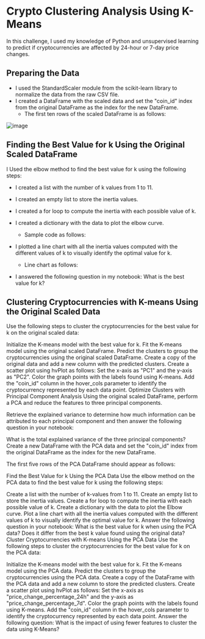 # Crypto Clustering Analysis Using K-Means

In this challenge, I used my knowledge of Python and unsupervised learning to predict if cryptocurrencies are affected by 24-hour or 7-day price changes.

## Preparing the Data
* I used the StandardScaler module from the scikit-learn library to normalize the data from the raw CSV file.
* I created a DataFrame with the scaled data and set the "coin_id" index from the original DataFrame as the index for the new DataFrame.
    * The first ten rows of the scaled DataFrame is as follows:
 
![image](https://github.com/nicholaishaw/CryptoClustering/assets/135463220/52d8da5d-001a-4eef-bb45-55dd81606a66)

## Finding the Best Value for k Using the Original Scaled DataFrame
I Used the elbow method to find the best value for k using the following steps:

* I created a list with the number of k values from 1 to 11.
* I created an empty list to store the inertia values.
* I created a for loop to compute the inertia with each possible value of k.
* I created a dictionary with the data to plot the elbow curve.
    * Sample code as follows:


 
* I plotted a line chart with all the inertia values computed with the different values of k to visually identify the optimal value for k.
    * Line chart as follows:



* I answered the following question in my notebook: What is the best value for k?

## Clustering Cryptocurrencies with K-means Using the Original Scaled Data
Use the following steps to cluster the cryptocurrencies for the best value for k on the original scaled data:

Initialize the K-means model with the best value for k.
Fit the K-means model using the original scaled DataFrame.
Predict the clusters to group the cryptocurrencies using the original scaled DataFrame.
Create a copy of the original data and add a new column with the predicted clusters.
Create a scatter plot using hvPlot as follows:
Set the x-axis as "PC1" and the y-axis as "PC2".
Color the graph points with the labels found using K-means.
Add the "coin_id" column in the hover_cols parameter to identify the cryptocurrency represented by each data point.
Optimize Clusters with Principal Component Analysis
Using the original scaled DataFrame, perform a PCA and reduce the features to three principal components.

Retrieve the explained variance to determine how much information can be attributed to each principal component and then answer the following question in your notebook:

What is the total explained variance of the three principal components?
Create a new DataFrame with the PCA data and set the "coin_id" index from the original DataFrame as the index for the new DataFrame.

The first five rows of the PCA DataFrame should appear as follows:



Find the Best Value for k Using the PCA Data
Use the elbow method on the PCA data to find the best value for k using the following steps:

Create a list with the number of k-values from 1 to 11.
Create an empty list to store the inertia values.
Create a for loop to compute the inertia with each possible value of k.
Create a dictionary with the data to plot the Elbow curve.
Plot a line chart with all the inertia values computed with the different values of k to visually identify the optimal value for k.
Answer the following question in your notebook:
What is the best value for k when using the PCA data?
Does it differ from the best k value found using the original data?
Cluster Cryptocurrencies with K-means Using the PCA Data
Use the following steps to cluster the cryptocurrencies for the best value for k on the PCA data:

Initialize the K-means model with the best value for k.
Fit the K-means model using the PCA data.
Predict the clusters to group the cryptocurrencies using the PCA data.
Create a copy of the DataFrame with the PCA data and add a new column to store the predicted clusters.
Create a scatter plot using hvPlot as follows:
Set the x-axis as "price_change_percentage_24h" and the y-axis as "price_change_percentage_7d".
Color the graph points with the labels found using K-means.
Add the "coin_id" column in the hover_cols parameter to identify the cryptocurrency represented by each data point.
Answer the following question:
What is the impact of using fewer features to cluster the data using K-Means?
